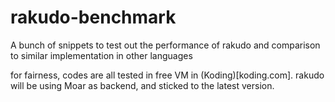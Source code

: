 # rakudo-benchmark
A bunch of snippets to test out the performance of rakudo and comparison to similar implementation in other languages

for fairness, codes are all tested in free VM in (Koding)[koding.com]. rakudo will be using Moar as backend, and sticked to the latest version.
